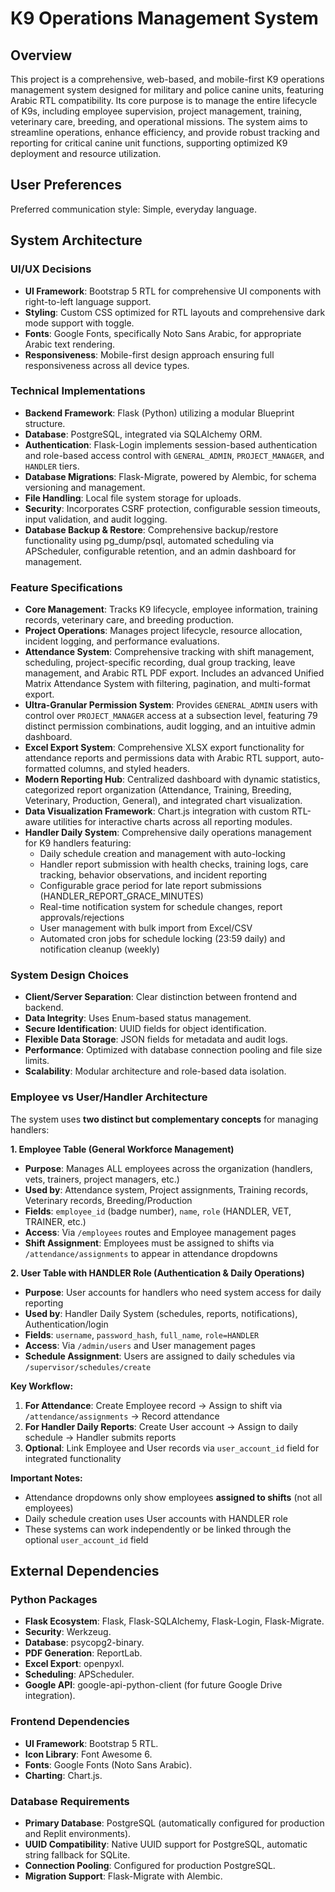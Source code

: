 # K9 Operations Management System

## Overview
This project is a comprehensive, web-based, and mobile-first K9 operations management system designed for military and police canine units, featuring Arabic RTL compatibility. Its core purpose is to manage the entire lifecycle of K9s, including employee supervision, project management, training, veterinary care, breeding, and operational missions. The system aims to streamline operations, enhance efficiency, and provide robust tracking and reporting for critical canine unit functions, supporting optimized K9 deployment and resource utilization.

## User Preferences
Preferred communication style: Simple, everyday language.

## System Architecture

### UI/UX Decisions
- **UI Framework**: Bootstrap 5 RTL for comprehensive UI components with right-to-left language support.
- **Styling**: Custom CSS optimized for RTL layouts and comprehensive dark mode support with toggle.
- **Fonts**: Google Fonts, specifically Noto Sans Arabic, for appropriate Arabic text rendering.
- **Responsiveness**: Mobile-first design approach ensuring full responsiveness across all device types.

### Technical Implementations
- **Backend Framework**: Flask (Python) utilizing a modular Blueprint structure.
- **Database**: PostgreSQL, integrated via SQLAlchemy ORM.
- **Authentication**: Flask-Login implements session-based authentication and role-based access control with `GENERAL_ADMIN`, `PROJECT_MANAGER`, and `HANDLER` tiers.
- **Database Migrations**: Flask-Migrate, powered by Alembic, for schema versioning and management.
- **File Handling**: Local file system storage for uploads.
- **Security**: Incorporates CSRF protection, configurable session timeouts, input validation, and audit logging.
- **Database Backup & Restore**: Comprehensive backup/restore functionality using pg_dump/psql, automated scheduling via APScheduler, configurable retention, and an admin dashboard for management.

### Feature Specifications
- **Core Management**: Tracks K9 lifecycle, employee information, training records, veterinary care, and breeding production.
- **Project Operations**: Manages project lifecycle, resource allocation, incident logging, and performance evaluations.
- **Attendance System**: Comprehensive tracking with shift management, scheduling, project-specific recording, dual group tracking, leave management, and Arabic RTL PDF export. Includes an advanced Unified Matrix Attendance System with filtering, pagination, and multi-format export.
- **Ultra-Granular Permission System**: Provides `GENERAL_ADMIN` users with control over `PROJECT_MANAGER` access at a subsection level, featuring 79 distinct permission combinations, audit logging, and an intuitive admin dashboard.
- **Excel Export System**: Comprehensive XLSX export functionality for attendance reports and permissions data with Arabic RTL support, auto-formatted columns, and styled headers.
- **Modern Reporting Hub**: Centralized dashboard with dynamic statistics, categorized report organization (Attendance, Training, Breeding, Veterinary, Production, General), and integrated chart visualization.
- **Data Visualization Framework**: Chart.js integration with custom RTL-aware utilities for interactive charts across all reporting modules.
- **Handler Daily System**: Comprehensive daily operations management for K9 handlers featuring:
  - Daily schedule creation and management with auto-locking
  - Handler report submission with health checks, training logs, care tracking, behavior observations, and incident reporting
  - Configurable grace period for late report submissions (HANDLER_REPORT_GRACE_MINUTES)
  - Real-time notification system for schedule changes, report approvals/rejections
  - User management with bulk import from Excel/CSV
  - Automated cron jobs for schedule locking (23:59 daily) and notification cleanup (weekly)

### System Design Choices
- **Client/Server Separation**: Clear distinction between frontend and backend.
- **Data Integrity**: Uses Enum-based status management.
- **Secure Identification**: UUID fields for object identification.
- **Flexible Data Storage**: JSON fields for metadata and audit logs.
- **Performance**: Optimized with database connection pooling and file size limits.
- **Scalability**: Modular architecture and role-based data isolation.

### Employee vs User/Handler Architecture
The system uses **two distinct but complementary concepts** for managing handlers:

**1. Employee Table (General Workforce Management)**
- **Purpose**: Manages ALL employees across the organization (handlers, vets, trainers, project managers, etc.)
- **Used by**: Attendance system, Project assignments, Training records, Veterinary records, Breeding/Production
- **Fields**: `employee_id` (badge number), `name`, `role` (HANDLER, VET, TRAINER, etc.)
- **Access**: Via `/employees` routes and Employee management pages
- **Shift Assignment**: Employees must be assigned to shifts via `/attendance/assignments` to appear in attendance dropdowns

**2. User Table with HANDLER Role (Authentication & Daily Operations)**
- **Purpose**: User accounts for handlers who need system access for daily reporting
- **Used by**: Handler Daily System (schedules, reports, notifications), Authentication/login
- **Fields**: `username`, `password_hash`, `full_name`, `role=HANDLER`
- **Access**: Via `/admin/users` and User management pages
- **Schedule Assignment**: Users are assigned to daily schedules via `/supervisor/schedules/create`

**Key Workflow:**
1. **For Attendance**: Create Employee record → Assign to shift via `/attendance/assignments` → Record attendance
2. **For Handler Daily Reports**: Create User account → Assign to daily schedule → Handler submits reports
3. **Optional**: Link Employee and User records via `user_account_id` field for integrated functionality

**Important Notes:**
- Attendance dropdowns only show employees **assigned to shifts** (not all employees)
- Daily schedule creation uses User accounts with HANDLER role
- These systems can work independently or be linked through the optional `user_account_id` field

## External Dependencies

### Python Packages
- **Flask Ecosystem**: Flask, Flask-SQLAlchemy, Flask-Login, Flask-Migrate.
- **Security**: Werkzeug.
- **Database**: psycopg2-binary.
- **PDF Generation**: ReportLab.
- **Excel Export**: openpyxl.
- **Scheduling**: APScheduler.
- **Google API**: google-api-python-client (for future Google Drive integration).

### Frontend Dependencies
- **UI Framework**: Bootstrap 5 RTL.
- **Icon Library**: Font Awesome 6.
- **Fonts**: Google Fonts (Noto Sans Arabic).
- **Charting**: Chart.js.

### Database Requirements
- **Primary Database**: PostgreSQL (automatically configured for production and Replit environments).
- **UUID Compatibility**: Native UUID support for PostgreSQL, automatic string fallback for SQLite.
- **Connection Pooling**: Configured for production PostgreSQL.
- **Migration Support**: Flask-Migrate with Alembic.